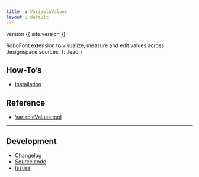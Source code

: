 ```yaml
---
title  : VariableValues
layout : default
---
```


<span class='badge bg-secondary'>version {{ site.version }}</span>

RoboFont extension to visualize, measure and edit values across designspace sources.
{: .lead }

## How-To’s

- [Installation](install)

## Reference

- [VariableValues tool](variable-values-tool)

- - -

## Development

- [Changelog](changelog)
- [Source code](http://github.com/gferreira/VariableValues)
- [Issues](http://github.com/gferreira/VariableValues/issues)
